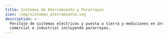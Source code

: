 ```yaml
---
title: Sistemas de Aterramiento y Pararrayos
icon: /img/sistemas_aterramiento.svg
description: >-
  Peritaje de sistemas eléctricos y puesta a tierra y mediciones en área
  comercial e industrial incluyendo pararrayos.
---
```


